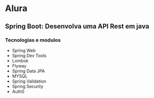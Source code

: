 # Alura
## Spring Boot: Desenvolva uma API Rest em java
### Tecnologias e modulos
* Spring Web
* Spring Dev Tools
* Lombok
* Flyway
* Spring Data JPA
* MYSQL
* Spring Validation
* Spring Security
* Auth0